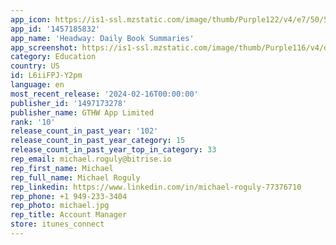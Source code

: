 ```yaml
---
app_icon: https://is1-ssl.mzstatic.com/image/thumb/Purple122/v4/e7/50/57/e75057bb-3145-cae5-3395-ef617eaef232/AppIcon-0-0-1x_U007emarketing-0-10-0-85-220-0.png/1024x1024bb.png
app_id: '1457185832'
app_name: 'Headway: Daily Book Summaries'
app_screenshot: https://is1-ssl.mzstatic.com/image/thumb/Purple116/v4/d0/24/8f/d0248f20-84ca-5497-eb9e-da02972583f1/c7f3f409-ff1d-437e-b6ca-87fe474de516_store-screen-C.png/1242x2688bb.png
category: Education
country: US
id: L6iiFPJ-Y2pm
language: en
most_recent_release: '2024-02-16T00:00:00'
publisher_id: '1497173278'
publisher_name: GTHW App Limited
rank: '10'
release_count_in_past_year: '102'
release_count_in_past_year_category: 15
release_count_in_past_year_top_in_category: 33
rep_email: michael.roguly@bitrise.io
rep_first_name: Michael
rep_full_name: Michael Roguly
rep_linkedin: https://www.linkedin.com/in/michael-roguly-77376710
rep_phone: +1 949-233-3404
rep_photo: michael.jpg
rep_title: Account Manager
store: itunes_connect
---
```

